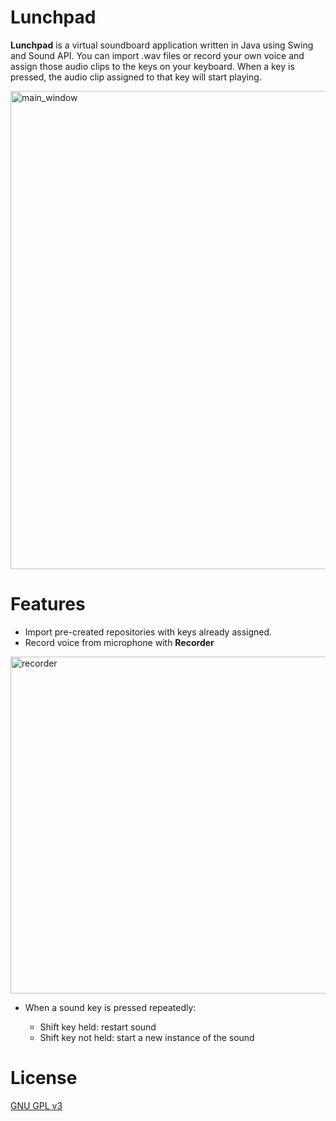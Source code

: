 # Lunchpad
<b>Lunchpad</b> is a virtual soundboard application written in Java using Swing and Sound API. You can import .wav files or record your own voice and assign those audio clips to the keys on your keyboard. When a key is pressed, the audio clip assigned to that key will start playing.

<img width="765" alt="main_window" src="https://github.com/abes400/Lunchpad/assets/125301699/59993287-ab97-4b12-accb-42d10cb02edc">


# Features
- Import pre-created repositories with keys already assigned.
- Record voice from microphone with <b>Recorder</b>
<img width="539" alt="recorder" src="https://github.com/abes400/Lunchpad/assets/125301699/edeb38d5-fdfe-41a6-a04b-473f698294f7">

- When a sound key is pressed repeatedly:
  
  - Shift key held: restart sound
  - Shift key not held: start a new instance of the sound

# License

[GNU GPL v3](https://github.com/abes400/Lunchpad/blob/main/LICENSE)
